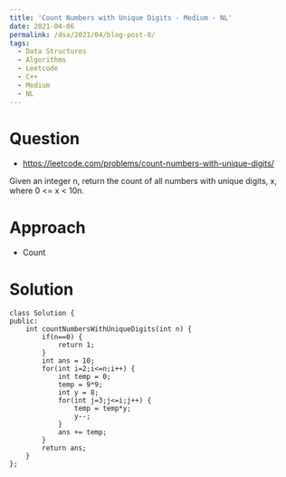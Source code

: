 ```yaml
---
title: 'Count Numbers with Unique Digits - Medium - NL'
date: 2021-04-06
permalink: /dsa/2021/04/blog-post-8/
tags:
  - Data Structures
  - Algorithms
  - Leetcode
  - C++
  - Medium
  - NL
---
```


# Question

- https://leetcode.com/problems/count-numbers-with-unique-digits/

Given an integer n, return the count of all numbers with unique digits, x, where 0 <= x < 10n.


# Approach

- Count


# Solution
```
class Solution {
public:
    int countNumbersWithUniqueDigits(int n) {
        if(n==0) {
            return 1;
        }
        int ans = 10;
        for(int i=2;i<=n;i++) {
            int temp = 0;
            temp = 9*9;
            int y = 8;
            for(int j=3;j<=i;j++) {
                temp = temp*y;
                y--;
            }
            ans += temp;
        }
        return ans;
    }
};
```